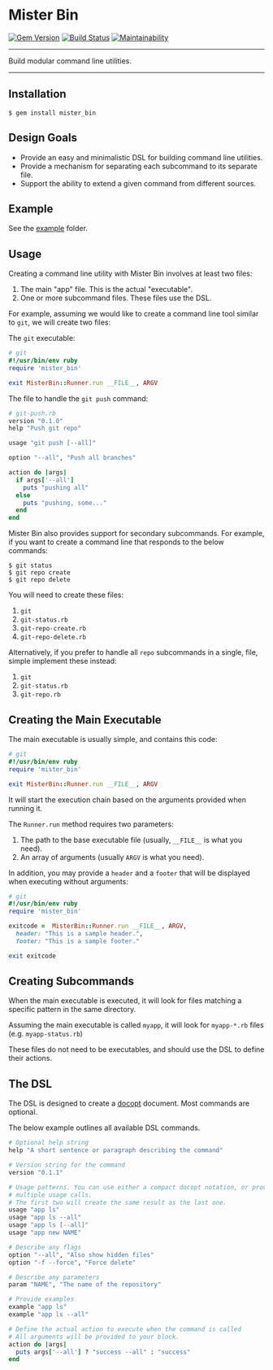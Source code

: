 Mister Bin
==================================================

[![Gem Version](https://badge.fury.io/rb/mister_bin.svg)](https://badge.fury.io/rb/mister_bin)
[![Build Status](https://travis-ci.org/DannyBen/mister_bin.svg?branch=master)](https://travis-ci.org/DannyBen/mister_bin)
[![Maintainability](https://api.codeclimate.com/v1/badges/ae82443a99c2839d8ba8/maintainability)](https://codeclimate.com/github/DannyBen/mister_bin/maintainability)

---

Build modular command line utilities.

---

Installation
--------------------------------------------------

    $ gem install mister_bin



Design Goals
--------------------------------------------------

- Provide an easy and minimalistic DSL for building command line utilities.
- Provide a mechanism for separating each subcommand to its separate file.
- Support the ability to extend a given command from different sources.



Example
--------------------------------------------------

See the [example](/example) folder.



Usage
--------------------------------------------------

Creating a command line utility with Mister Bin involves at least two files:

1. The main "app" file. This is the actual "executable".
2. One or more subcommand files. These files use the DSL.

For example, assuming we would like to create a command line tool similar 
to `git`, we will create two files:

The `git` executable:

```ruby
# git
#!/usr/bin/env ruby
require 'mister_bin'

exit MisterBin::Runner.run __FILE__, ARGV
```

The file to handle the `git push` command:
```ruby
# git-push.rb
version "0.1.0"
help "Push git repo"

usage "git push [--all]"

option "--all", "Push all branches"

action do |args|
  if args['--all']
    puts "pushing all"
  else
    puts "pushing, some..."
  end
end
```

Mister Bin also provides support for secondary subcommands. For example,
if you want to create a command line that responds to the below commands:

```
$ git status
$ git repo create
$ git repo delete
```

You will need to create these files:

1. `git`
2. `git-status.rb`
3. `git-repo-create.rb`
4. `git-repo-delete.rb`

Alternatively, if you prefer to handle all `repo` subcommands in a single, 
file, simple implement these instead:

1. `git`
2. `git-status.rb`
3. `git-repo.rb`



Creating the Main Executable
--------------------------------------------------

The main executable is usually simple, and contains this code:

```ruby
# git
#!/usr/bin/env ruby
require 'mister_bin'

exit MisterBin::Runner.run __FILE__, ARGV
```

It will start the execution chain based on the arguments provided 
when running it.

The `Runner.run` method requires two parameters:

1. The path to the base executable file (usually, `__FILE__` is what you 
   need).
2. An array of arguments (usually `ARGV` is what you need).

In addition, you may provide a `header` and a `footer` that will be 
displayed when executing without arguments:

```ruby
# git
#!/usr/bin/env ruby
require 'mister_bin'

exitcode =  MisterBin::Runner.run __FILE__, ARGV,
  header: "This is a sample header.",
  footer: "This is a sample footer."

exit exitcode
```



Creating Subcommands
--------------------------------------------------

When the main executable is executed, it will look for files matching a 
specific pattern in the same directory.

Assuming the main executable is called `myapp`, it will look for 
`myapp-*.rb` files (e.g. `myapp-status.rb`)

These files do not need to be executables, and should use the DSL to define
their actions.



The DSL
--------------------------------------------------

The DSL is designed to create a [docopt][1] document. Most commands are 
optional.

The below example outlines all available DSL commands.


```ruby
# Optional help string
help "A short sentence or paragraph describing the command"

# Version string for the command
version "0.1.1"

# Usage patterns. You can use either a compact docopt notation, or provide
# multiple usage calls.
# The first two will create the same result as the last one.
usage "app ls"
usage "app ls --all"
usage "app ls [--all]"
usage "app new NAME"

# Describe any flags
option "--all", "Also show hidden files"
option "-f --force", "Force delete"

# Describe any parameters
param "NAME", "The name of the repository"

# Provide examples
example "app ls"
example "app ls --all"

# Define the actual action to execute when the command is called
# All arguments will be provided to your block.
action do |args|
  puts args['--all'] ? "success --all" : "success"
end
```


[1]: http://docopt.org/

